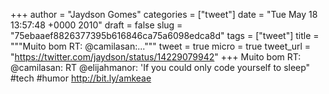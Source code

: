 
+++
author = "Jaydson Gomes"
categories = ["tweet"]
date = "Tue May 18 13:57:48 +0000 2010"
draft = false
slug = "75ebaaef8826377395b616846ca75a6098edca8d"
tags = ["tweet"]
title = """Muito bom RT: @camilasan:..."""
tweet = true
micro = true
tweet_url = "https://twitter.com/jaydson/status/14229079942"
+++
Muito bom RT: @camilasan: RT @elijahmanor: 'If you could only code yourself to sleep" #tech #humor http://bit.ly/amkeae
